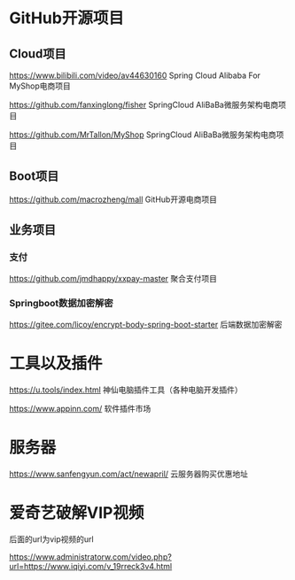 

# GitHub开源项目

## Cloud项目

https://www.bilibili.com/video/av44630160			Spring Cloud Alibaba For MyShop电商项目

<https://github.com/fanxinglong/fisher> 				SpringCloud AliBaBa微服务架构电商项目

<https://github.com/MrTallon/MyShop>				SpringCloud AliBaBa微服务架构电商项目



## Boot项目

https://github.com/macrozheng/mall				GitHub开源电商项目

## 业务项目

### 支付

https://github.com/jmdhappy/xxpay-master			聚合支付项目

### Springboot数据加密解密

<https://gitee.com/licoy/encrypt-body-spring-boot-starter>   后端数据加密解密

# 工具以及插件

https://u.tools/index.html							神仙电脑插件工具（各种电脑开发插件）

https://www.appinn.com/							软件插件市场



# 服务器

https://www.sanfengyun.com/act/newapril/			云服务器购买优惠地址





# 爱奇艺破解VIP视频

后面的url为vip视频的url

<https://www.administratorw.com/video.php?url=https://www.iqiyi.com/v_19rreck3v4.html>